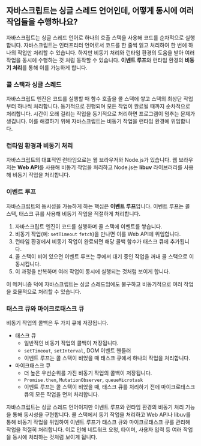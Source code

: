 ## 자바스크립트는 싱글 스레드 언어인데, 어떻게 동시에 여러 작업들을 수행하나요?

자바스크립트는 싱글 스레드 언어로 하나의 호출 스택을 사용해 코드를 순차적으로 실행합니다.
자바스크립트는 인터프리터 언어로서 코드를 한 줄씩 읽고 처리하여 한 번에 하나의 작업만 처리할 수 있습니다.
하지만 비동기 처리와 런타임 환경의 도움을 받아 여러 작업을 동시에 수행하는 것 처럼 동작할 수 있습니다.
**이벤트 루프**와 런타임 환경의 **비동기 처리**를 통해 이를 가능하게 합니다.

### 콜 스택과 싱글 스레드

자바스크립트 엔진은 코드를 실행할 때 함수 호출을 콜 스택에 쌓고 스택의 최상단 작업부터 하나씩 처리합니다.
동기적으로 진행되며 모든 작업이 완료될 때까지 순차적으로 처리합니다.
시간이 오래 걸리는 작업을 동기적으로 처리하면 프로그램이 멈추는 문제가 생깁니다.
이를 해결하기 위해 자바스크립트는 비동기 작업을 런타임 환경에 위임합니다.

### 런타임 환경과 비동기 처리

자바스크립트의 대표적인 런타임으로는 웹 브라우저와 Node.js가 있습니다.
웹 브라우저는 **Web API**를 사용해 비동기 작업을 처리하고 Node.js는 **libuv** 라이브러리를 사용해 비동기 작업을 처리합니다.

### 이벤트 루프

자바스크립트의 동시성을 가능하게 하는 핵심은 **이벤트 루프**입니다.
이벤트 루프는 콜 스택, 태스크 큐를 사용해 비동기 작업을 적절하게 처리합니다.

1. 자바스크립트 엔진이 코드를 실행하며 콜 스택에 이벤트를 쌓습니다.
2. 비동기 작업(예: `setTimeout` `fetch`)을 만나면 이를 Web API에 위임합니다.
3. 런타임 환경에서 비동기 작업이 완료되면 해당 콜백 함수가 태스크 큐에 추가됩니다.
4. 콜 스택이 비어 있으면 이벤트 루프는 큐에서 대기 중인 작업을 꺼내 콜 스택으로 이동시킵니다.
5. 이 과정을 반복하며 여러 작업이 동시에 실행되는 것처럼 보이게 합니다.

이 메커니즘 덕에 자바스크립트는 싱글 스레드임에도 불구하고 비동기적으로 여러 작업을 효율적으로 처리할 수 있습니다.

### 태스크 큐와 마이크로태스크 큐

비동기 작업의 콜백은 두 가지 큐에 저장됩니다.
* 태스크 큐
  * 일반적인 비동기 작업의 콜백이 저장됩니다.
  * `setTimeout`, `setInterval`, DOM 이벤트 핸들러
  * 이벤트 루프는 콜 스택이 비었을 때 태스크 큐에서 하나의 작업을 처리합니다.
* 마이크태스크 큐
  * 더 높은 우선순위를 가진 비동기 작업의 콜백이 저장됩니다.
  * `Promise.then`, `MutationObserver`, `queueMicrotask`
  * 이벤트 루프는 콜 스택이 비었을 때, 태스크 큐를 처리하기 전에 마이크로태스크 큐의 모든 작업을 먼저 처리합니다.


자바스크립트는 싱글 스레드 언어이지만 이벤트 루프와 런타임 환경의 비동기 처리 기능을 통해 동시성을 구현합니다.
콜 스택에서 동기 작업을 처리하고 Web API나 libuv를 통해 비동기 작업을 위임하여 이벤트 루프가 태스크 큐와 마이크로태스크 큐를 관리해 작업을 적절히 처리합니다.
이로 인해 네트워크 요청, 타이머, 사용자 입력 등 여러 작업을 동시에 처리하는 것처럼 보이게 됩니다.
